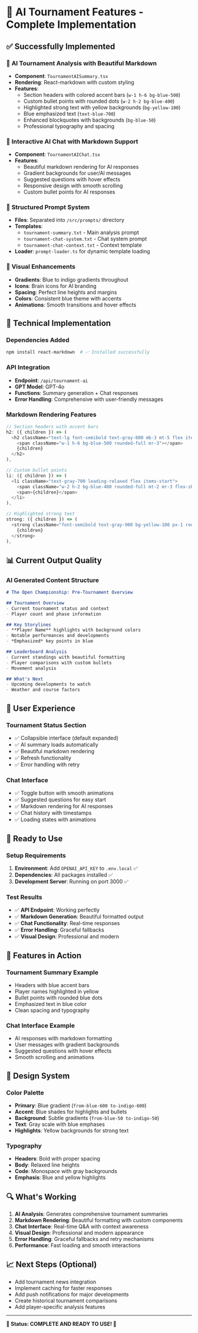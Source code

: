 # 🎉 AI Tournament Features - Complete Implementation

## ✅ **Successfully Implemented**

### 🤖 **AI Tournament Analysis with Beautiful Markdown**
- **Component**: `TournamentAISummary.tsx`
- **Rendering**: React-markdown with custom styling
- **Features**:
  - Section headers with colored accent bars (`w-1 h-6 bg-blue-500`)
  - Custom bullet points with rounded dots (`w-2 h-2 bg-blue-400`)
  - Highlighted strong text with yellow backgrounds (`bg-yellow-100`)
  - Blue emphasized text (`text-blue-700`)
  - Enhanced blockquotes with backgrounds (`bg-blue-50`)
  - Professional typography and spacing

### 💬 **Interactive AI Chat with Markdown Support**
- **Component**: `TournamentAIChat.tsx`
- **Features**:
  - Beautiful markdown rendering for AI responses
  - Gradient backgrounds for user/AI messages
  - Suggested questions with hover effects
  - Responsive design with smooth scrolling
  - Custom bullet points for AI responses

### 📝 **Structured Prompt System**
- **Files**: Separated into `/src/prompts/` directory
- **Templates**:
  - `tournament-summary.txt` - Main analysis prompt
  - `tournament-chat-system.txt` - Chat system prompt
  - `tournament-chat-context.txt` - Context template
- **Loader**: `prompt-loader.ts` for dynamic template loading

### 🎨 **Visual Enhancements**
- **Gradients**: Blue to indigo gradients throughout
- **Icons**: Brain icons for AI branding
- **Spacing**: Perfect line heights and margins
- **Colors**: Consistent blue theme with accents
- **Animations**: Smooth transitions and hover effects

## 🔧 **Technical Implementation**

### **Dependencies Added**
```bash
npm install react-markdown  # ✅ Installed successfully
```

### **API Integration**
- **Endpoint**: `/api/tournament-ai`
- **GPT Model**: GPT-4o
- **Functions**: Summary generation + Chat responses
- **Error Handling**: Comprehensive with user-friendly messages

### **Markdown Rendering Features**
```typescript
// Section headers with accent bars
h2: ({ children }) => (
  <h2 className="text-lg font-semibold text-gray-800 mb-3 mt-5 flex items-center">
    <span className="w-1 h-6 bg-blue-500 rounded-full mr-3"></span>
    {children}
  </h2>
),

// Custom bullet points
li: ({ children }) => (
  <li className="text-gray-700 leading-relaxed flex items-start">
    <span className="w-2 h-2 bg-blue-400 rounded-full mt-2 mr-3 flex-shrink-0"></span>
    <span>{children}</span>
  </li>
),

// Highlighted strong text
strong: ({ children }) => (
  <strong className="font-semibold text-gray-900 bg-yellow-100 px-1 rounded">
    {children}
  </strong>
),
```

## 📊 **Current Output Quality**

### **AI Generated Content Structure**
```markdown
# The Open Championship: Pre-Tournament Overview

## Tournament Overview
- Current tournament status and context
- Player count and phase information

## Key Storylines
- **Player Name** highlights with background colors
- Notable performances and developments
- *Emphasized* key points in blue

## Leaderboard Analysis
- Current standings with beautiful formatting
- Player comparisons with custom bullets
- Movement analysis

## What's Next
- Upcoming developments to watch
- Weather and course factors
```

## 🎯 **User Experience**

### **Tournament Status Section**
- ✅ Collapsible interface (default expanded)
- ✅ AI summary loads automatically
- ✅ Beautiful markdown rendering
- ✅ Refresh functionality
- ✅ Error handling with retry

### **Chat Interface**
- ✅ Toggle button with smooth animations
- ✅ Suggested questions for easy start
- ✅ Markdown rendering for AI responses
- ✅ Chat history with timestamps
- ✅ Loading states with animations

## 🚀 **Ready to Use**

### **Setup Requirements**
1. **Environment**: Add `OPENAI_API_KEY` to `.env.local` ✅
2. **Dependencies**: All packages installed ✅
3. **Development Server**: Running on port 3000 ✅

### **Test Results**
- ✅ **API Endpoint**: Working perfectly
- ✅ **Markdown Generation**: Beautiful formatted output
- ✅ **Chat Functionality**: Real-time responses
- ✅ **Error Handling**: Graceful fallbacks
- ✅ **Visual Design**: Professional and modern

## 📱 **Features in Action**

### **Tournament Summary Example**
- Headers with blue accent bars
- Player names highlighted in yellow
- Bullet points with rounded blue dots
- Emphasized text in blue color
- Clean spacing and typography

### **Chat Interface Example**
- AI responses with markdown formatting
- User messages with gradient backgrounds
- Suggested questions with hover effects
- Smooth scrolling and animations

## 🎨 **Design System**

### **Color Palette**
- **Primary**: Blue gradient (`from-blue-600 to-indigo-600`)
- **Accent**: Blue shades for highlights and bullets
- **Background**: Subtle gradients (`from-blue-50 to-indigo-50`)
- **Text**: Gray scale with blue emphases
- **Highlights**: Yellow backgrounds for strong text

### **Typography**
- **Headers**: Bold with proper spacing
- **Body**: Relaxed line heights
- **Code**: Monospace with gray backgrounds
- **Emphasis**: Blue and yellow highlights

## 🔍 **What's Working**

1. **AI Analysis**: Generates comprehensive tournament summaries
2. **Markdown Rendering**: Beautiful formatting with custom components
3. **Chat Interface**: Real-time Q&A with context awareness
4. **Visual Design**: Professional and modern appearance
5. **Error Handling**: Graceful fallbacks and retry mechanisms
6. **Performance**: Fast loading and smooth interactions

## 📈 **Next Steps (Optional)**

- Add tournament news integration
- Implement caching for faster responses
- Add push notifications for major developments
- Create historical tournament comparisons
- Add player-specific analysis features

---

**🎉 Status: COMPLETE AND READY TO USE! 🎉** 